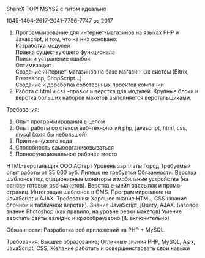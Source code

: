 ShareX TOP!
MSYS2 с гитом идеально

1045-1494-2617-2041-7796-7747
ps 2017
1. Программирование для интернет-магазинов на языках PHP и Javascript, и том, что на них основано:  
Разработка модулей  
Правка существующего функционала  
Поиск и устранение ошибок  
Оптимизация  
Создание интернет-магазинов на базе магазинных систем (Bitrix, Prestashop, ShopScript...)  
Создание и доработка собственных проектов компании  
2. Работа с html и css -правки и верстка для модулей. Крупные блоки и верстка больших наборов макетов выполняется верстальщиками.  

Требования:  

1. Опыт программирования в целом 
2. Опыт работы со стеком веб-технологий php, javascript, html, css, mysql (хотя бы небольшой) 
3. Приятие чужого кода  
4. Способность самоорганизовываться  
5. Полнофункциональное рабочее место  


HTML-верстальщик
ООО АСтарт 
Уровень зарплаты
Город
Требуемый опыт работы
от 35 000 руб.
Липецк
не требуется
Обязанности:
Верстка шаблонов под стационарные мониторы и мобильные устройства (на основе готовых psd-макетов).
Верстка е-мейл рассылок и промо-страниц.
Интеграция шаблонов в CMS.
Программирование на JavaScript и AJAX.
Требования:
Хорошее знание HTML, CSS (знание блочной и табличной верстки).
Знание JavaScript, jQuery, AJAX.
Базовое знание Photoshop (как правило, на уровне резки макетов)
Умение верстать сайты валидно и кроссбраузерно (IE включительно)



Обязанности:
Разработка веб приложений на PHP + MySQL.

Требования:
Высшее образование;
Отличные знания PHP, MySQL, Ajax, JavaScript, CSS;
Желание работать и совершенствовать свои навыки